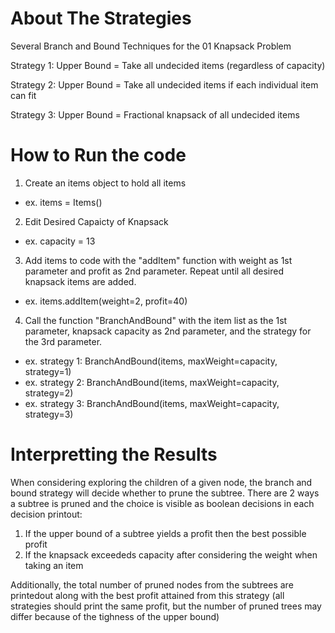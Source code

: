 # About The Strategies
Several Branch and Bound Techniques for the 01 Knapsack Problem

Strategy 1: Upper Bound = Take all undecided items (regardless of capacity)

Strategy 2: Upper Bound = Take all undecided items if each individual item can fit

Strategy 3: Upper Bound = Fractional knapsack of all undecided items


# How to Run the code
1) Create an items object to hold all items
 - ex. items = Items() 
2) Edit Desired Capaicty of Knapsack
 - ex. capacity = 13
3) Add items to code with the "addItem" function with weight as 1st parameter and profit as 2nd parameter. Repeat until all desired knapsack items are added.
 - ex. items.addItem(weight=2, profit=40)
4) Call the function "BranchAndBound" with the item list as the 1st parameter, knapsack capacity as 2nd parameter, and the strategy for the 3rd parameter.
 - ex. strategy 1: BranchAndBound(items, maxWeight=capacity, strategy=1)
 - ex. strategy 2: BranchAndBound(items, maxWeight=capacity, strategy=2)
 - ex. strategy 3: BranchAndBound(items, maxWeight=capacity, strategy=3)

# Interpretting the Results
When considering exploring the children of a given node, the branch and bound strategy will decide whether to prune the subtree. There are 2 ways a subtree is pruned and the choice is visible as boolean decisions in each decision printout:
1) If the upper bound of a subtree yields a profit then the best possible profit
2) If the knapsack exceededs capacity after considering the weight when taking an item

Additionally, the total number of pruned nodes from the subtrees are printedout along with the best profit attained from this strategy (all strategies should print the same profit, but the number of pruned trees may differ because of the tighness of the upper bound)
